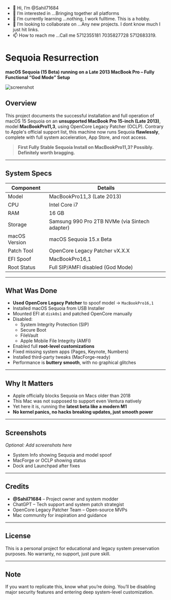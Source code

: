 - 👋 Hi, I’m @Sahil71684
- 👀 I’m interested in ...Bringing together all platforms
- 🌱 I’m currently learning ...nothing, I work fulltime. This is a hobby.
- 💞️ I’m looking to collaborate on ...Any new projects. I dont know much I just hit links.
- 📫 How to reach me ...Call me 5712355181 7035827728 5712683319.

# Sequoia Resurrection
**macOS Sequoia (15 Beta) running on a Late 2013 MacBook Pro – Fully Functional “God Mode” Setup**

![screenshot](https://your-image-link.com) <!-- Optional: Add real screenshot later -->

## Overview

This project documents the successful installation and full operation of macOS 15 Sequoia on an **unsupported MacBook Pro 15-inch (Late 2013)**, model **MacBookPro11,3**, using OpenCore Legacy Patcher (OCLP). Contrary to Apple's official support list, this machine now runs Sequoia **flawlessly**, complete with full system acceleration, App Store, and root access.

> **First Fully Stable Sequoia Install on MacBookPro11,3? Possibly. Definitely worth bragging.**

---

## System Specs

| Component       | Details                         |
|----------------|----------------------------------|
| Model           | MacBookPro11,3 (Late 2013)      |
| CPU             | Intel Core i7                   |
| RAM             | 16 GB                           |
| Storage         | Samsung 990 Pro 2TB NVMe (via Sintech adapter) |
| macOS Version   | macOS Sequoia 15.x Beta         |
| Patch Tool      | OpenCore Legacy Patcher vX.X.X  |
| EFI Spoof       | MacBookPro16,1                  |
| Root Status     | Full SIP/AMFI disabled (God Mode) |

---

## What Was Done

- **Used OpenCore Legacy Patcher** to spoof model → `MacBookPro16,1`
- Installed macOS Sequoia from USB Installer
- Mounted EFI at `disk0s1` and patched OpenCore manually
- Disabled:
  - System Integrity Protection (SIP)
  - Secure Boot
  - FileVault
  - Apple Mobile File Integrity (AMFI)
- Enabled full **root-level customizations**
- Fixed missing system apps (Pages, Keynote, Numbers)
- Installed third-party tweaks (MacForge-ready)
- Performance is **buttery smooth**, with no graphical glitches

---

## Why It Matters

- Apple officially blocks Sequoia on Macs older than 2018
- This Mac was not supposed to support even Ventura natively
- Yet here it is, running the **latest beta like a modern M1**
- **No kernel panics, no hacks breaking updates, just smooth power**

---

## Screenshots

_Optional: Add screenshots here_
- System Info showing Sequoia and model spoof
- MacForge or OCLP showing status
- Dock and Launchpad after fixes

---

## Credits

- **@Sahil71684** – Project owner and system modder  
- ChatGPT – Tech support and system patch strategist  
- OpenCore Legacy Patcher Team – Open-source MVPs  
- Mac community for inspiration and guidance

---

## License

This is a personal project for educational and legacy system preservation purposes. No warranty, no support, just pure skill.

---

## Note

If you want to replicate this, know what you’re doing. You’ll be disabling major security features and entering deep system-level customization.
